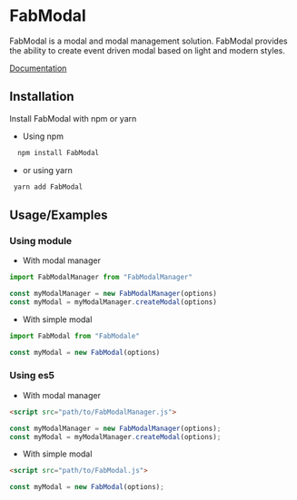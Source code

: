 # FabModal

FabModal is a modal and modal management solution. FabModal provides the ability to create event driven modal based on light and modern styles.

[Documentation](https://netlify.fabwindow.fr/docs)

## Installation

Install FabModal with npm or yarn

- Using npm

```bash
  npm install FabModal
```

- or using yarn

```bash
 yarn add FabModal
```

## Usage/Examples

### Using module

- With modal manager

```javascript
import FabModalManager from "FabModalManager"

const myModalManager = new FabModalManager(options)
const myModal = myModalManager.createModal(options)
```

- With simple modal

```javascript
import FabModal from "FabModale"

const myModal = new FabModal(options)
```

### Using es5

- With modal manager

```html
<script src="path/to/FabModalManager.js">

const myModalManager = new FabModalManager(options);
const myModal = myModalManager.createModal(options);
```

- With simple modal

```html
<script src="path/to/FabModal.js">

const myModal = new FabModal(options);
```
